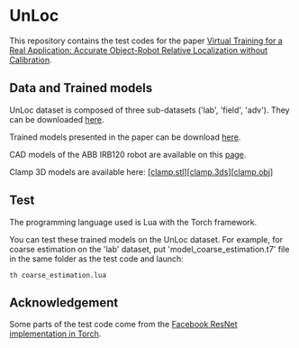 # UnLoc
This repository contains the test codes for the paper [Virtual Training for a Real Application: Accurate Object-Robot Relative Localization without Calibration](http://imagine.enpc.fr/~loingvi/unloc/).

## Data and Trained models
UnLoc dataset is composed of three sub-datasets ('lab', 'field', 'adv'). They can be downloaded [here](http://imagine.enpc.fr/~loingvi/unloc/UnLoc.tar.gz).

Trained models presented in the paper can be download [here](http://imagine.enpc.fr/~loingvi/unloc/unloc_trained_models.tar.gz). 

CAD models of the ABB IRB120 robot are available on this [page](https://new.abb.com/products/robotics/industrial-robots/irb-120/irb-120-cad).

Clamp 3D models are available here: [[clamp.stl]](http://imagine.enpc.fr/~loingvi/unloc/clamp.stl)[[clamp.3ds]](http://imagine.enpc.fr/~loingvi/unloc/clamp.3ds)[[clamp.obj]](http://imagine.enpc.fr/~loingvi/unloc/clamp.obj)

## Test
The programming language used is Lua with the Torch framework. 

You can test these trained models on the UnLoc dataset. For example, for coarse estimation on the 'lab' dataset, put 'model_coarse_estimation.t7' file in the same folder as the test code and launch:

```
th coarse_estimation.lua
```

## Acknowledgement
Some parts of the test code come from the [Facebook ResNet implementation in Torch](https://github.com/facebook/fb.resnet.torch).

